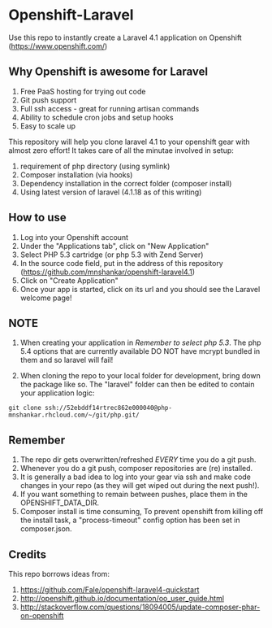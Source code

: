 Openshift-Laravel
=================

Use this repo to instantly create a Laravel 4.1 application on Openshift (https://www.openshift.com/)

Why Openshift is awesome for Laravel
------------------------------------
1. Free PaaS hosting for trying out code
2. Git push support
3. Full ssh access - great for running artisan commands 
4. Ability to schedule cron jobs and setup hooks
5. Easy to scale up

This repository will help you clone laravel 4.1 to your openshift gear with almost zero effort! It takes care of all the minutae involved in setup:

1. requirement of php directory (using symlink)
2. Composer installation (via hooks)
3. Dependency installation in the correct folder (composer install)
4. Using latest version of laravel (4.1.18 as of this writing)

How to use
----------

1. Log into your Openshift account
2. Under the "Applications tab", click on "New Application"
3. Select PHP 5.3 cartridge (or php 5.3 with Zend Server)
4. In the source code field, put in the address of this repository (https://github.com/mnshankar/openshift-laravel4.1)
5. Click on "Create Application"
6. Once your app is started, click on its url and you should see the Laravel welcome page!

NOTE
----
1. When creating your application in *Remember to select php 5.3*. The php 5.4 options that are currently available DO NOT have mcrypt bundled in them and so laravel will fail!

2. When cloning the repo to your local folder for development, bring down the package like so. The "laravel" folder can then be edited to contain your application logic:

```
git clone ssh://52ebddf14rtrec862e000040@php-mnshankar.rhcloud.com/~/git/php.git/
```

Remember
--------
1. The repo dir gets overwritten/refreshed *EVERY* time you do a git push.
2. Whenever you do a git push, composer repositories are (re) installed.
3. It is generally a bad idea to log into your gear via ssh and make code changes in your repo (as they will get wiped out during the next push!).
4. If you want something to remain between pushes, place them in the OPENSHIFT_DATA_DIR.
5. Composer install is time consuming, To prevent openshift from killing off the install task, a "process-timeout" config option has been set in composer.json.


Credits
-------
This repo borrows ideas from:
1. https://github.com/Fale/openshift-laravel4-quickstart
2. http://openshift.github.io/documentation/oo_user_guide.html
3. http://stackoverflow.com/questions/18094005/update-composer-phar-on-openshift

